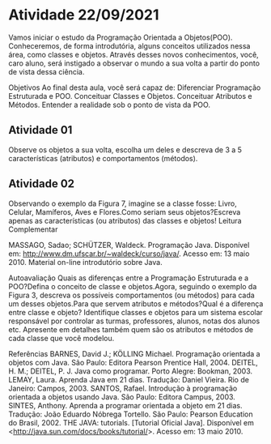 # Atividade 22/09/2021

Vamos iniciar o estudo da Programação Orientada a Objetos(POO). Conheceremos, de forma introdutória, alguns conceitos utilizados nessa área, como classes e objetos. Através desses novos conhecimentos, você, caro aluno, será instigado a observar o mundo a sua volta a partir do ponto de vista dessa ciência.

Objetivos
Ao final desta aula, você será capaz de:
Diferenciar Programação Estruturada e POO.
Conceituar Classes e Objetos.
Conceituar Atributos e Métodos.
Entender a realidade sob o ponto de vista da POO.

## Atividade 01
Observe os objetos a sua volta, escolha um deles e descreva de 3 a 5 características (atributos) e comportamentos (métodos).


## Atividade 02
Observando o exemplo da Figura 7, imagine se a classe fosse: Livro, Celular, Mamíferos, Aves e Flores.Como seriam seus objetos?Escreva apenas as características (ou atributos) das classes e objetos!
Leitura Complementar

MASSAGO, Sadao; SCHÜTZER, Waldeck. Programação Java. Disponível em: http://www.dm.ufscar.br/~waldeck/curso/java/. Acesso em: 13 maio 2010.
Material on-line introdutório sobre Java.

Autoavaliação
Quais as diferenças entre a Programação Estruturada e a POO?Defina o conceito de classe e objetos.Agora, seguindo o exemplo da Figura 3, descreva os possíveis comportamentos (ou métodos) para cada um desses objetos.Para que servem atributos e métodos?Qual é a diferença entre classe e objeto?
Identifique classes e objetos para um sistema escolar responsável por controlar as turmas, professores, alunos, notas dos alunos etc. Apresente em detalhes também quem são os atributos e métodos de cada classe que você modelou.

Referências
BARNES, David J.; KÖLLING Michael. Programação orientada a objetos com Java. São Paulo: Editora Pearson Prentice Hall, 2004.
DEITEL, H. M.; DEITEL, P. J. Java como programar. Porto Alegre: Bookman, 2003.
LEMAY, Laura. Aprenda Java em 21 dias. Tradução: Daniel Vieira. Rio de Janeiro: Campos, 2003.
SANTOS, Rafael. Introdução à programação orientada a objetos usando Java. São Paulo: Editora Campus, 2003.
SINTES, Anthony. Aprenda a programar orientada a objeto em 21 dias. Tradução: João Eduardo Nóbrega Tortello. São Paulo: Pearson Education do Brasil, 2002.
THE JAVA: tutorials. [Tutorial Oficial Java]. Disponível em <http://java.sun.com/docs/books/tutorial/&gt;. Acesso em: 13 maio 2010.